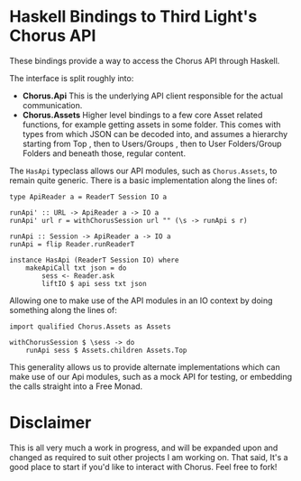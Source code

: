 # Haskell Bindings to Third Light's Chorus API

These bindings provide a way to access the Chorus API through Haskell.

The interface is split roughly into:

- **Chorus.Api**
  This is the underlying API client responsible for the actual communication.
- **Chorus.Assets**
  Higher level bindings to a few core Asset related functions, for example
  getting assets in some folder. This comes with types from which JSON can
  be decoded into, and assumes a hierarchy starting from Top , then to Users/Groups
  , then to User Folders/Group Folders and beneath those, regular content.

The `HasApi` typeclass allows our API modules, such as `Chorus.Assets`, to
remain quite generic. There is a basic implementation along the lines of:

```
type ApiReader a = ReaderT Session IO a

runApi' :: URL -> ApiReader a -> IO a
runApi' url r = withChorusSession url "" (\s -> runApi s r)

runApi :: Session -> ApiReader a -> IO a
runApi = flip Reader.runReaderT

instance HasApi (ReaderT Session IO) where
    makeApiCall txt json = do
        sess <- Reader.ask
        liftIO $ api sess txt json
```

Allowing one to make use of the API modules in an IO context by doing
something along the lines of:

```
import qualified Chorus.Assets as Assets

withChorusSession $ \sess -> do
    runApi sess $ Assets.children Assets.Top
```

This generality allows us to provide alternate implementations which can
make use of our Api modules, such as a mock API for testing, or embedding
the calls straight into a Free Monad.


# Disclaimer

This is all very much a work in progress, and will be expanded upon and
changed as required to suit other projects I am working on. That said, It's a good
place to start if you'd like to interact with Chorus. Feel free to fork!